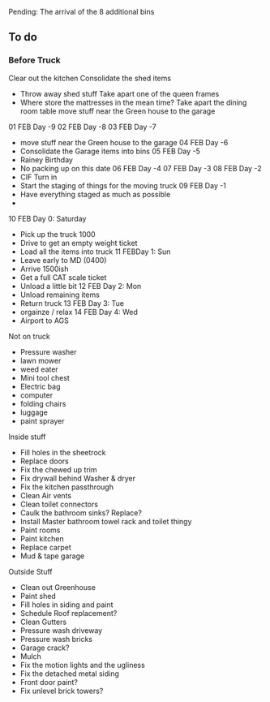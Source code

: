 
Pending: The arrival of the 8 additional bins


## To do

### Before Truck

Clear out the kitchen
Consolidate the shed items
- Throw away shed stuff
Take apart one of the queen frames
- Where store the mattresses in the mean time?
Take apart the dining room table
move stuff near the Green house to the garage




01 FEB Day -9
02 FEB Day -8
03 FEB Day -7
- move stuff near the Green house to the garage
04 FEB Day -6
- Consolidate the Garage items into bins
05 FEB Day -5
- Rainey Birthday
- No packing up on this date
06 FEB Day -4
07 FEB Day -3
08 FEB Day -2
- CIF Turn in
- Start the staging of things for the moving truck
09 FEB Day -1
- Have everything staged as much as possible
- 
10 FEB Day 0: Saturday
- Pick up the truck 1000
- Drive to get an empty weight ticket
- Load all the items into truck
11 FEBDay 1: Sun
- Leave early to MD (0400)
- Arrive 1500ish
- Get a full CAT scale ticket
- Unload a little bit
12 FEB Day 2:  Mon
- Unload remaining items
- Return truck
13 FEB Day 3: Tue 
- orgainze / relax
14 FEB Day 4: Wed 
- Airport to AGS


Not on truck
- Pressure washer
- lawn mower
- weed eater
- Mini tool chest
- Electric bag
- computer
- folding chairs
- luggage
- paint sprayer


Inside stuff
- Fill holes in the sheetrock
- Replace doors
- Fix the chewed up trim
- Fix drywall behind Washer & dryer
- Fix the kitchen passthrough
- Clean Air vents
- Clean toilet connectors
- Caulk the bathroom sinks? Replace?
- Install Master bathroom towel rack and toilet thingy
- Paint rooms 
- Paint kitchen 
- Replace carpet
- Mud & tape garage

Outside Stuff
- Clean out Greenhouse
- Paint shed
- Fill holes in siding and paint
- Schedule Roof replacement?
- Clean Gutters
- Pressure wash driveway
- Pressure wash bricks
- Garage crack?
- Mulch
- Fix the motion lights and the ugliness
- Fix the detached metal siding 
- Front door paint?
- Fix unlevel brick towers?
